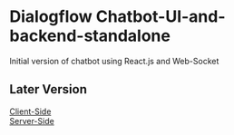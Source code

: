 # Dialogflow Chatbot-UI-and-backend-standalone
Initial version of chatbot using React.js and Web-Socket

## Later Version
[Client-Side](https://github.com/ryanchuah/compliance-client)   
[Server-Side](https://github.com/ryanchuah/compliance-backend)
